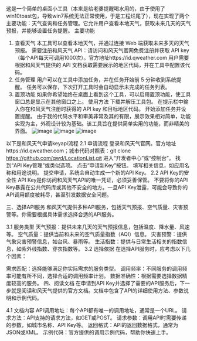 这是一个简单的桌面小工具（本来是给老婆提醒喝水用的，由于使用了win10toast包，导致win7系统无法正常使用，于是工程烂尾了），现在实现了两个主要功能：天气查询和任务管理。它允许用户查看本地天气，获取未来几天的天气预报，并能够设置任务提醒。
主要功能
1. 查看天气
本工具可以查看本地天气，并通过连接 Web 端获取未来多天的天气预报。
需要注册和风天气 API：请访问和风天气官网免费注册并获取 API key（每个API每天可调用1000次）。官方地址https://id.qweather.com
用户需要根据和风天气提供的 API 文档获取需要展示的地区代码，并在工具中配置该代码。
2. 任务管理
用户可以在工具中添加任务，并在任务开始前 5 分钟收到系统提醒。
任务可以保存，下次打开工具时会自动显示未完成的任务列表。
3. 置顶功能
如果你希望始终在桌面上看到这个工具，可以启用置顶功能，使工具窗口总是显示在其他窗口之上。
使用方法
下载并解压工具包。
在提示栏中输入你在和风天气注册时获得的 API key 和目标地区代码。
开始添加任务并设置提醒。
由于我的代码水平和审美非常及其的有限，展示效果相对简单，功能实现为主，外观设计较为基础。该工具旨在提供简单实用的功能，而非精美的界面。
![image](https://github.com/user-attachments/assets/79d8a0e1-d86f-4995-bead-c0ffdfe13feb)
![image](https://github.com/user-attachments/assets/83486967-d33a-4d72-881c-7c756d1d15ad)
![image](https://github.com/user-attachments/assets/c35b9af3-7559-4d68-a709-8405468660d6)




以下是和风天气申请keyapi流程
2.1 申请流程
登录和风天气官网。官方地址https://id.qweather.com；城市代码对照表：git clone https://github.com/qwd/LocationList.git
进入“开发者中心”或“控制台”。
找到“API Key管理”或类似选项。
点击“申请新Key”按钮。
填写相关信息，如应用名称和用途说明。
提交申请，系统会自动生成一个新的API Key。
2.2 API Key的安全性
API Key是你访问和风天气API的唯一凭证，必须妥善保管。 不要将你的API Key暴露在公共代码库或其他不安全的地方。一旦API Key泄露，可能会导致你的API调用额度被耗尽，甚至引发数据安全问题。

三、选择API服务
和风天气提供多种API服务，包括天气预报、空气质量、灾害预警等。你需要根据具体需求选择合适的API服务。

3.1 服务类型
天气预报：提供未来几天的天气预报信息，包括温度、降水量、风速等。
空气质量：提供当前和未来的空气质量指数（AQI）信息。
灾害预警：提供气象灾害预警信息，如台风、暴雨等。
生活指数：提供与日常生活相关的指数信息，如紫外线指数、穿衣指数等。
3.2 选择依据
在选择API服务时，应考虑以下几个因素：

需求匹配：选择能够满足你实际需求的服务类型。
调用频率：不同服务的调用频率可能有所不同，选择合适的调用频率计划。
数据准确性：根据需要选择数据精度较高的服务。
四、阅读文档
在申请到API Key并选择了需要的API服务后，下一步就是阅读和风天气提供的官方文档。文档中包含了API的详细使用方法、参数说明和示例代码。

4.1 文档内容
API调用地址：每个API都有唯一的调用地址，通常是一个URL。
请求方法：API支持的请求方法，如GET或POST。
请求参数：调用API时需要传递的参数，如城市名称、API Key等。
返回格式：API的返回数据格式，通常为JSON或XML。
示例代码：官方提供的调用示例代码，帮助你快速上手。
